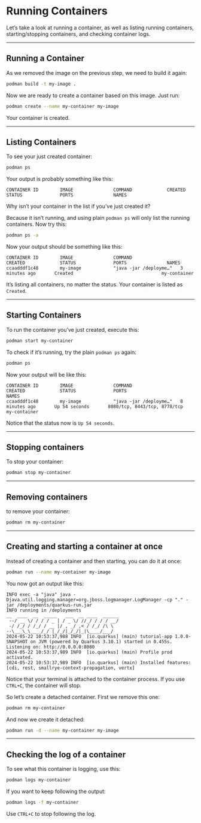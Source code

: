 # Running Containers

Let’s take a look at running a container, as well as listing running containers, starting/stopping containers, and checking container logs.

---
## Running a Container

As we removed the image on the previous step, we need to build it again:

```bash
podman build -t my-image .
```

Now we are ready to create a container based on this image. Just run:

```bash
podman create --name my-container my-image
```

Your container is created.

---
## Listing Containers

To see your just created container:

```bash
podman ps
```

Your output is probably something like this:

```text
CONTAINER ID        IMAGE               COMMAND             CREATED             STATUS              PORTS               NAMES
```

Why isn’t your container in the list if you’ve just created it?

Because it isn’t running, and using plain `podman ps` will only list the running containers. Now try this:

```bash
podman ps -a
```

Now your output should be something like this:

```text
CONTAINER ID        IMAGE               COMMAND                  CREATED             STATUS              PORTS               NAMES
ccaadddf1c48        my-image            "java -jar /deployme…"   3 minutes ago       Created                                 my-container
```

It’s listing all containers, no matter the status. Your container is listed as `Created`.

---
## Starting Containers

To run the container you’ve just created, execute this:

```bash
podman start my-container
```

To check if it’s running, try the plain `podman ps` again:

```bash
podman ps
```

Now your output will be like this:

```text
CONTAINER ID        IMAGE               COMMAND                  CREATED             STATUS              PORTS                          NAMES
ccaadddf1c48        my-image            "java -jar /deployme…"   8 minutes ago       Up 54 seconds       8080/tcp, 8443/tcp, 8778/tcp   my-container
```

Notice that the status now is `Up 54 seconds`.

---
## Stopping containers

To stop your container:

```bash
podman stop my-container
```

---
## Removing containers

to remove your container:

```bash
podman rm my-container
```

---
## Creating and starting a container at once

Instead of creating a container and then starting, you can do it at once:

```bash
podman run --name my-container my-image
```

You now got an output like this:

```text
INFO exec -a "java" java -Djava.util.logging.manager=org.jboss.logmanager.LogManager -cp "." -jar /deployments/quarkus-run.jar
INFO running in /deployments
__  ____  __  _____   ___  __ ____  ______
 --/ __ \/ / / / _ | / _ \/ //_/ / / / __/
 -/ /_/ / /_/ / __ |/ , _/ ,< / /_/ /\ \
--\___\_\____/_/ |_/_/|_/_/|_|\____/___/
2024-05-22 10:53:37,988 INFO  [io.quarkus] (main) tutorial-app 1.0.0-SNAPSHOT on JVM (powered by Quarkus 3.10.1) started in 0.455s. Listening on: http://0.0.0.0:8080
2024-05-22 10:53:37,989 INFO  [io.quarkus] (main) Profile prod activated.
2024-05-22 10:53:37,989 INFO  [io.quarkus] (main) Installed features: [cdi, rest, smallrye-context-propagation, vertx]
```

Notice that your terminal is attached to the container process. If you use `CTRL+C`, the container will stop.

So let’s create a detached container. First we remove this one:

```bash
podman rm my-container
```

And now we create it detached:

```bash
podman run -d --name my-container my-image
```

---
## Checking the log of a container

To see what this container is logging, use this:

```bash
podman logs my-container
```

If you want to keep following the output:

```bash
podman logs -f my-container
```

Use `CTRL+C` to stop following the log.